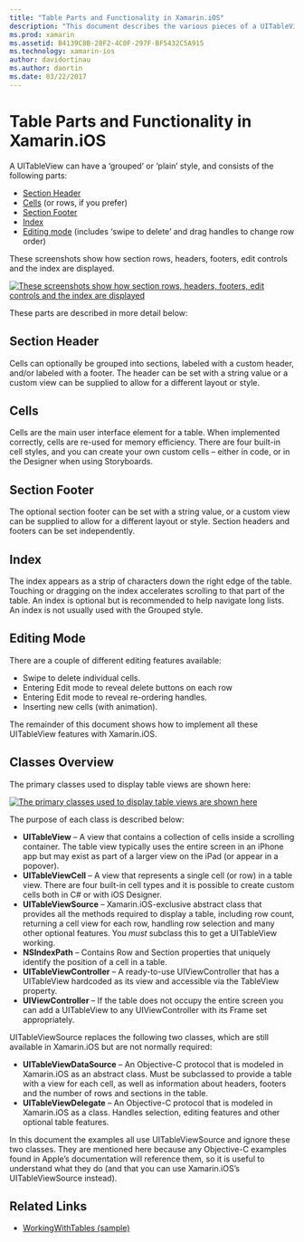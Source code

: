 ```yaml
---
title: "Table Parts and Functionality in Xamarin.iOS"
description: "This document describes the various pieces of a UITableView in iOS. It discusses section headers, cells, section footers, the index, and editing mode."
ms.prod: xamarin
ms.assetid: B4139C8B-28F2-4C0F-297F-BF5432C5A915
ms.technology: xamarin-ios
author: davidortinau
ms.author: daortin
ms.date: 03/22/2017
---
```


# Table Parts and Functionality in Xamarin.iOS

A UITableView can have a ‘grouped’ or ‘plain’ style, and consists of
the following parts:

- [Section Header](#Section_Header)
- [Cells](#Cells) (or rows, if you prefer)
- [Section Footer](#Section_Footer)
- [Index](#Index)
- [Editing mode](#Edit_Features) (includes ‘swipe to delete’ and drag handles to change row order) 

These screenshots show how section rows, headers, footers, edit controls and the index are displayed.

 [![These screenshots show how section rows, headers, footers, edit controls and the index are displayed](table-parts-and-functionality-images/image1a.png)](table-parts-and-functionality-images/image1a.png#lightbox)

These parts are described in more detail below:

<a name="Section_Header"></a>

## Section Header

Cells can optionally be grouped into sections, labeled with a custom header, and/or labeled with a footer. The header can be set with a string value or a custom view can be
supplied to allow for a different layout or style.

<a name="Cells"></a>

## Cells

Cells are the main user interface element for a table. When implemented
correctly, cells are re-used for memory efficiency. There are four built-in cell styles, and you can create your own custom cells – either in code, or in the Designer when using Storyboards.

<a name="Section_Footer"></a>

## Section Footer

The optional section footer can be set with a string value, or a custom view can be supplied to allow for a different layout or style. Section headers and footers
can be set independently.

<a name="Index"></a>

## Index

The index appears as a strip of characters down the right edge of the table.
Touching or dragging on the index accelerates scrolling to that part of the
table. An index is optional but is recommended to help navigate long lists. An
index is not usually used with the Grouped style.

<a name="Edit_Features"></a>

## Editing Mode

There are a couple of different editing features available:

- Swipe to delete individual cells.
- Entering Edit mode to reveal delete buttons on each row 
- Entering Edit mode to reveal re-ordering handles. 
- Inserting new cells (with animation).

The remainder of this document shows how to implement all these UITableView
features with Xamarin.iOS.

## Classes Overview

The primary classes used to display table views are shown here:

[![The primary classes used to display table views are shown here](table-parts-and-functionality-images/classdiagram.png)](table-parts-and-functionality-images/classdiagram.png#lightbox)

The purpose of each class is described below:

- **UITableView** – A view that contains a collection of cells inside a scrolling container. The table view typically uses the entire screen in an iPhone app but may exist as part of a larger view on the iPad (or appear in a popover). 
- **UITableViewCell** – A view that represents a single cell (or row) in a table view. There are four built-in cell types and it is possible to create custom cells both in C# or with iOS Designer. 
- **UITableViewSource** – Xamarin.iOS-exclusive abstract class that provides all the methods required to display a table, including row count, returning a cell view for each row, handling row selection and many other optional features. You  *must* subclass this to get a UITableView working. 
- **NSIndexPath** – Contains Row and Section properties that uniquely identify the position of a cell in a table. 
- **UITableViewController** – A ready-to-use UIViewController that has a UITableView hardcoded as its view and accessible via the TableView property. 
- **UIViewController** – If the table does not occupy the entire screen you can add a UITableView to any UIViewController with its Frame set appropriately. 

UITableViewSource replaces the following two classes, which are still
available in Xamarin.iOS but are not normally required:

- **UITableViewDataSource** – An Objective-C protocol that is modeled in Xamarin.iOS as an abstract class. Must be subclassed to provide a table with a view for each cell, as well as information about headers, footers and the number of rows and sections in the table. 
- **UITableViewDelegate** – An Objective-C protocol that is modeled in Xamarin.iOS as a class. Handles selection, editing features and other optional table features. 

In this document the examples all use UITableViewSource and ignore these two
classes. They are mentioned here because any Objective-C examples found in
Apple’s documentation will reference them, so it is useful to understand what
they do (and that you can use Xamarin.iOS’s UITableViewSource instead).

## Related Links

- [WorkingWithTables (sample)](https://docs.microsoft.com/samples/xamarin/ios-samples/workingwithtables)
